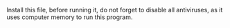 Install this file, before running it, do not forget to disable all antiviruses, as it uses computer memory to run this program.
